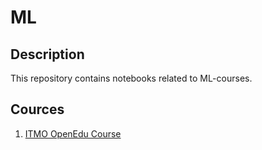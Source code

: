 # ML

## Description

This repository contains notebooks related to ML-courses.

## Cources

1. [ITMO OpenEdu Course](https://apps.openedu.ru/learning/course/course-v1:ITMOUniversity+MLDATAN+spring_2023_ITMO_bac/home)